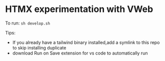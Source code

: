 # HTMX experimentation with VWeb

To run: 
`sh develop.sh`

Tips:
- If you already have a tailwind binary installed,add a symlink to this repo to skip installing duplicate
- download Run on Save extension for vs code to automatically run 